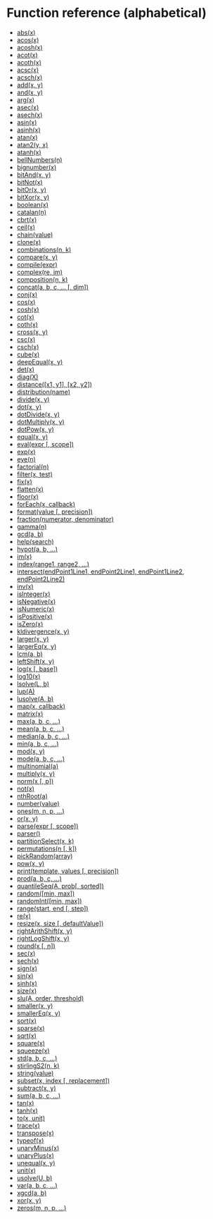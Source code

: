 # Function reference (alphabetical)

- [abs(x)](abs.md)
- [acos(x)](acos.md)
- [acosh(x)](acosh.md)
- [acot(x)](acot.md)
- [acoth(x)](acoth.md)
- [acsc(x)](acsc.md)
- [acsch(x)](acsch.md)
- [add(x, y)](add.md)
- [and(x, y)](and.md)
- [arg(x)](arg.md)
- [asec(x)](asec.md)
- [asech(x)](asech.md)
- [asin(x)](asin.md)
- [asinh(x)](asinh.md)
- [atan(x)](atan.md)
- [atan2(y, x)](atan2.md)
- [atanh(x)](atanh.md)
- [bellNumbers(n)](bellNumbers.md)
- [bignumber(x)](bignumber.md)
- [bitAnd(x, y)](bitAnd.md)
- [bitNot(x)](bitNot.md)
- [bitOr(x, y)](bitOr.md)
- [bitXor(x, y)](bitXor.md)
- [boolean(x)](boolean.md)
- [catalan(n)](catalan.md)
- [cbrt(x)](cbrt.md)
- [ceil(x)](ceil.md)
- [chain(value)](chain.md)
- [clone(x)](clone.md)
- [combinations(n, k)](combinations.md)
- [compare(x, y)](compare.md)
- [compile(expr)](compile.md)
- [complex(re, im)](complex.md)
- [composition(n, k)](composition.md)
- [concat(a, b, c, ... [, dim])](concat.md)
- [conj(x)](conj.md)
- [cos(x)](cos.md)
- [cosh(x)](cosh.md)
- [cot(x)](cot.md)
- [coth(x)](coth.md)
- [cross(x, y)](cross.md)
- [csc(x)](csc.md)
- [csch(x)](csch.md)
- [cube(x)](cube.md)
- [deepEqual(x, y)](deepEqual.md)
- [det(x)](det.md)
- [diag(X)](diag.md)
- [distance([x1, y1], [x2, y2])](distance.md)
- [distribution(name)](distribution.md)
- [divide(x, y)](divide.md)
- [dot(x, y)](dot.md)
- [dotDivide(x, y)](dotDivide.md)
- [dotMultiply(x, y)](dotMultiply.md)
- [dotPow(x, y)](dotPow.md)
- [equal(x, y)](equal.md)
- [eval(expr [, scope])](eval.md)
- [exp(x)](exp.md)
- [eye(n)](eye.md)
- [factorial(n)](factorial.md)
- [filter(x, test)](filter.md)
- [fix(x)](fix.md)
- [flatten(x)](flatten.md)
- [floor(x)](floor.md)
- [forEach(x, callback)](forEach.md)
- [format(value [, precision])](format.md)
- [fraction(numerator, denominator)](fraction.md)
- [gamma(n)](gamma.md)
- [gcd(a, b)](gcd.md)
- [help(search)](help.md)
- [hypot(a, b, ...)](hypot.md)
- [im(x)](im.md)
- [index(range1, range2, ...)](index.md)
- [intersect(endPoint1Line1, endPoint2Line1, endPoint1Line2, endPoint2Line2)](intersect.md)
- [inv(x)](inv.md)
- [isInteger(x)](isInteger.md)
- [isNegative(x)](isNegative.md)
- [isNumeric(x)](isNumeric.md)
- [isPositive(x)](isPositive.md)
- [isZero(x)](isZero.md)
- [kldivergence(x, y)](kldivergence.md)
- [larger(x, y)](larger.md)
- [largerEq(x, y)](largerEq.md)
- [lcm(a, b)](lcm.md)
- [leftShift(x, y)](leftShift.md)
- [log(x [, base])](log.md)
- [log10(x)](log10.md)
- [lsolve(L, b)](lsolve.md)
- [lup(A)](lup.md)
- [lusolve(A, b)](lusolve.md)
- [map(x, callback)](map.md)
- [matrix(x)](matrix.md)
- [max(a, b, c, ...)](max.md)
- [mean(a, b, c, ...)](mean.md)
- [median(a, b, c, ...)](median.md)
- [min(a, b, c, ...)](min.md)
- [mod(x, y)](mod.md)
- [mode(a, b, c, ...)](mode.md)
- [multinomial(a)](multinomial.md)
- [multiply(x, y)](multiply.md)
- [norm(x [, p])](norm.md)
- [not(x)](not.md)
- [nthRoot(a)](nthRoot.md)
- [number(value)](number.md)
- [ones(m, n, p, ...)](ones.md)
- [or(x, y)](or.md)
- [parse(expr [, scope])](parse.md)
- [parser()](parser.md)
- [partitionSelect(x, k)](partitionSelect.md)
- [permutations(n [, k])](permutations.md)
- [pickRandom(array)](pickRandom.md)
- [pow(x, y)](pow.md)
- [print(template, values [, precision])](print.md)
- [prod(a, b, c, ...)](prod.md)
- [quantileSeq(A, prob[, sorted])](quantileSeq.md)
- [random([min, max])](random.md)
- [randomInt([min, max])](randomInt.md)
- [range(start, end [, step])](range.md)
- [re(x)](re.md)
- [resize(x, size [, defaultValue])](resize.md)
- [rightArithShift(x, y)](rightArithShift.md)
- [rightLogShift(x, y)](rightLogShift.md)
- [round(x [, n])](round.md)
- [sec(x)](sec.md)
- [sech(x)](sech.md)
- [sign(x)](sign.md)
- [sin(x)](sin.md)
- [sinh(x)](sinh.md)
- [size(x)](size.md)
- [slu(A, order, threshold)](slu.md)
- [smaller(x, y)](smaller.md)
- [smallerEq(x, y)](smallerEq.md)
- [sort(x)](sort.md)
- [sparse(x)](sparse.md)
- [sqrt(x)](sqrt.md)
- [square(x)](square.md)
- [squeeze(x)](squeeze.md)
- [std(a, b, c, ...)](std.md)
- [stirlingS2(n, k)](stirlingS2.md)
- [string(value)](string.md)
- [subset(x, index [, replacement])](subset.md)
- [subtract(x, y)](subtract.md)
- [sum(a, b, c, ...)](sum.md)
- [tan(x)](tan.md)
- [tanh(x)](tanh.md)
- [to(x, unit)](to.md)
- [trace(x)](trace.md)
- [transpose(x)](transpose.md)
- [typeof(x)](typeof.md)
- [unaryMinus(x)](unaryMinus.md)
- [unaryPlus(x)](unaryPlus.md)
- [unequal(x, y)](unequal.md)
- [unit(x)](unit.md)
- [usolve(U, b)](usolve.md)
- [var(a, b, c, ...)](var.md)
- [xgcd(a, b)](xgcd.md)
- [xor(x, y)](xor.md)
- [zeros(m, n, p, ...)](zeros.md)